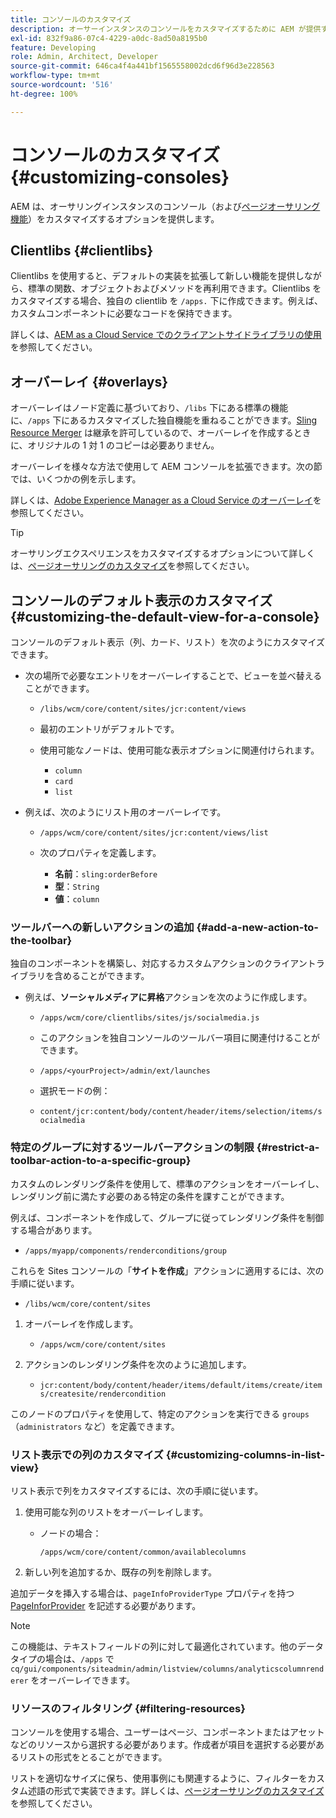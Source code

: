 ```yaml
---
title: コンソールのカスタマイズ
description: オーサーインスタンスのコンソールをカスタマイズするために AEM が提供する様々なオプションについて説明します。
exl-id: 832f9a86-07c4-4229-a0dc-8ad50a8195b0
feature: Developing
role: Admin, Architect, Developer
source-git-commit: 646ca4f4a441bf1565558002dcd6f96d3e228563
workflow-type: tm+mt
source-wordcount: '516'
ht-degree: 100%

---
```


# コンソールのカスタマイズ {#customizing-consoles}

AEM は、オーサリングインスタンスのコンソール（および[ページオーサリング機能](/help/implementing/developing/extending/page-authoring.md)）をカスタマイズするオプションを提供します。

## Clientlibs {#clientlibs}

Clientlibs を使用すると、デフォルトの実装を拡張して新しい機能を提供しながら、標準の関数、オブジェクトおよびメソッドを再利用できます。Clientlibs をカスタマイズする場合、独自の clientlib を `/apps.` 下に作成できます。例えば、カスタムコンポーネントに必要なコードを保持できます。

詳しくは、[AEM as a Cloud Service でのクライアントサイドライブラリの使用](/help/implementing/developing/introduction/clientlibs.md)を参照してください。

## オーバーレイ {#overlays}

オーバーレイはノード定義に基づいており、`/libs` 下にある標準の機能に、`/apps` 下にあるカスタマイズした独自機能を重ねることができます。[Sling Resource Merger](/help/implementing/developing/introduction/sling-resource-merger.md) は継承を許可しているので、オーバーレイを作成するときに、オリジナルの 1 対 1 のコピーは必要ありません。

オーバーレイを様々な方法で使用して AEM コンソールを拡張できます。次の節では、いくつかの例を示します。

詳しくは、[Adobe Experience Manager as a Cloud Service のオーバーレイ](/help/implementing/developing/introduction/overlays.md)を参照してください。

>[!TIP]
>
>オーサリングエクスペリエンスをカスタマイズするオプションについて詳しくは、[ページオーサリングのカスタマイズ](/help/implementing/developing/extending/page-authoring.md)を参照してください。

## コンソールのデフォルト表示のカスタマイズ {#customizing-the-default-view-for-a-console}

コンソールのデフォルト表示（列、カード、リスト）を次のようにカスタマイズできます。

* 次の場所で必要なエントリをオーバーレイすることで、ビューを並べ替えることができます。

   * `/libs/wcm/core/content/sites/jcr:content/views`

   * 最初のエントリがデフォルトです。

   * 使用可能なノードは、使用可能な表示オプションに関連付けられます。

      * `column`
      * `card`
      * `list`

* 例えば、次のようにリスト用のオーバーレイです。

   * `/apps/wcm/core/content/sites/jcr:content/views/list`

   * 次のプロパティを定義します。

      * **名前**：`sling:orderBefore`
      * **型**：`String`
      * **値**：`column`

### ツールバーへの新しいアクションの追加 {#add-a-new-action-to-the-toolbar}

独自のコンポーネントを構築し、対応するカスタムアクションのクライアントライブラリを含めることができます。

* 例えば、**ソーシャルメディアに昇格**&#x200B;アクションを次のように作成します。

   * `/apps/wcm/core/clientlibs/sites/js/socialmedia.js`

   * このアクションを独自コンソールのツールバー項目に関連付けることができます。

   * `/apps/<yourProject>/admin/ext/launches`

   * 選択モードの例：

   * `content/jcr:content/body/content/header/items/selection/items/socialmedia`

### 特定のグループに対するツールバーアクションの制限 {#restrict-a-toolbar-action-to-a-specific-group}

カスタムのレンダリング条件を使用して、標準のアクションをオーバーレイし、レンダリング前に満たす必要のある特定の条件を課すことができます。

例えば、コンポーネントを作成して、グループに従ってレンダリング条件を制御する場合があります。

* `/apps/myapp/components/renderconditions/group`

これらを Sites コンソールの「**サイトを作成**」アクションに適用するには、次の手順に従います。

* `/libs/wcm/core/content/sites`

1. オーバーレイを作成します。

   * `/apps/wcm/core/content/sites`

1. アクションのレンダリング条件を次のように追加します。

   * `jcr:content/body/content/header/items/default/items/create/items/createsite/rendercondition`

このノードのプロパティを使用して、特定のアクションを実行できる `groups`（`administrators` など）を定義できます。

### リスト表示での列のカスタマイズ {#customizing-columns-in-list-view}

リスト表示で列をカスタマイズするには、次の手順に従います。

1. 使用可能な列のリストをオーバーレイします。

   * ノードの場合：

     `/apps/wcm/core/content/common/availablecolumns`

1. 新しい列を追加するか、既存の列を削除します。

追加データを挿入する場合は、`pageInfoProviderType` プロパティを持つ [PageInforProvider](https://developer.adobe.com/experience-manager/reference-materials/cloud-service/javadoc/com/day/cq/wcm/api/PageInfoProvider.html) を記述する必要があります。

>[!NOTE]
>
>この機能は、テキストフィールドの列に対して最適化されています。他のデータタイプの場合は、`/apps` で `cq/gui/components/siteadmin/admin/listview/columns/analyticscolumnrenderer` をオーバーレイできます。

### リソースのフィルタリング {#filtering-resources}

コンソールを使用する場合、ユーザーはページ、コンポーネントまたはアセットなどのリソースから選択する必要があります。作成者が項目を選択する必要があるリストの形式をとることができます。

リストを適切なサイズに保ち、使用事例にも関連するように、フィルターをカスタム述語の形式で実装できます。詳しくは、[ページオーサリングのカスタマイズ](/help/implementing/developing/extending/page-authoring.md#filtering-resources)を参照してください。
